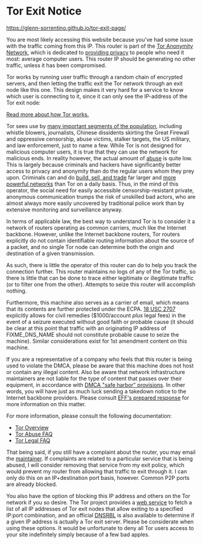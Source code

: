 # Tor Exit Notice

https://glenn-sorrentino.github.io/tor-exit-page/

<p style="text-align:center">

<p>
You are most likely accessing this website because you've had some issue with
the traffic coming from this IP. This router is part of the <a
href="https://www.torproject.org/">Tor Anonymity Network</a>, which is
dedicated to <a href="https://2019.www.torproject.org/about/overview">providing
privacy</a> to people who need it most: average computer users. This
router IP should be generating no other traffic, unless it has been
compromised.</p>

<p>
Tor works by running user traffic through a random chain of encrypted
servers, and then letting the traffic exit the Tor network through an
exit node like this one. This design makes it very hard for a service to
know which user is connecting to it, since it can only see the IP-address
of the Tor exit node:</p>

<p>
<a href="https://2019.www.torproject.org/about/overview">Read more about how Tor works.</a></p>

<p>
Tor sees use by <a href="https://2019.www.torproject.org/about/torusers">many
important segments of the population</a>, including whistle blowers,
journalists, Chinese dissidents skirting the Great Firewall and oppressive
censorship, abuse victims, stalker targets, the US military, and law
enforcement, just to name a few.  While Tor is not designed for malicious
computer users, it is true that they can use the network for malicious ends.
In reality however, the actual amount of <a
href="https://support.torproject.org/abuse/">abuse</a> is quite low. This
is largely because criminals and hackers have significantly better access to
privacy and anonymity than do the regular users whom they prey upon. Criminals
can and do <a
href="https://web.archive.org/web/20200131013910/http://voices.washingtonpost.com/securityfix/2008/08/web_fraud_20_tools.html">build,
sell, and trade</a> far larger and <a
href="https://web.archive.org/web/20200131013908/http://voices.washingtonpost.com/securityfix/2008/08/web_fraud_20_distributing_your.html">more
powerful networks</a> than Tor on a daily basis. Thus, in the mind of this
operator, the social need for easily accessible censorship-resistant private,
anonymous communication trumps the risk of unskilled bad actors, who are
almost always more easily uncovered by traditional police work than by
extensive monitoring and surveillance anyway.</p>

<p>
In terms of applicable law, the best way to understand Tor is to consider it a
network of routers operating as common carriers, much like the Internet
backbone. However, unlike the Internet backbone routers, Tor routers
explicitly do not contain identifiable routing information about the source of
a packet, and no single Tor node can determine both the origin and destination
of a given transmission.</p>

<p>
As such, there is little the operator of this router can do to help you track
the connection further. This router maintains no logs of any of the Tor
traffic, so there is little that can be done to trace either legitimate or
illegitimate traffic (or to filter one from the other).  Attempts to
seize this router will accomplish nothing.</p>

<!-- FIXME: US-Only section. Remove if you are a non-US operator -->

<p>
Furthermore, this machine also serves as a carrier of email, which means that
its contents are further protected under the ECPA. <a
href="https://www.law.cornell.edu/uscode/text/18/2707">18
USC 2707</a> explicitly allows for civil remedies ($1000/account
<i>plus</i>  legal fees)
in the event of a seizure executed without good faith or probable cause (it
should be clear at this point that traffic with an originating IP address of
FIXME_DNS_NAME should not constitute probable cause to seize the
machine). Similar considerations exist for 1st amendment content on this
machine.</p>

<!-- FIXME: May or may not be US-only. Some non-US tor nodes have in
     fact reported DMCA harassment... -->

<p>
If you are a representative of a company who feels that this router is being
used to violate the DMCA, please be aware that this machine does not host or
contain any illegal content. Also be aware that network infrastructure
maintainers are not liable for the type of content that passes over their
equipment, in accordance with <a
href="https://www.law.cornell.edu/uscode/text/17/512">DMCA
"safe harbor" provisions</a>. In other words, you will have just as much luck
sending a takedown notice to the Internet backbone providers. Please consult
<a href="https://community.torproject.org/relay/community-resources/eff-tor-legal-faq/tor-dmca-response/">EFF's prepared
response</a> for more information on this matter.</p>

<p>For more information, please consult the following documentation:</p>

<div class="links">
<ul>
<li><a href="https://2019.www.torproject.org/about/overview">Tor Overview</a></li>
<li><a href="https://support.torproject.org/abuse/">Tor Abuse FAQ</a></li>
<li><a href="https://community.torproject.org/relay/community-resources/eff-tor-legal-faq/">Tor Legal FAQ</a></li>
</ul>
</div>

<p>
That being said, if you still have a complaint about the router,  you may
email the <a href="mailto:FIXME_YOUR_EMAIL_ADDRESS">maintainer</a>. If
complaints are related to a particular service that is being abused, I will
consider removing that service from my exit policy, which would prevent my
router from allowing that traffic to exit through it. I can only do this on an
IP+destination port basis, however. Common P2P ports are
already blocked.</p>

<p>
You also have the option of blocking this IP address and others on
the Tor network if you so desire. The Tor project provides a <a
href="https://check.torproject.org/torbulkexitlist">web service</a>
to fetch a list of all IP addresses of Tor exit nodes that allow exiting to a
specified IP:port combination, and an official <a
href="https://dist.torproject.org/tordnsel/">DNSRBL</a> is also available to
determine if a given IP address is actually a Tor exit server. Please
be considerate
when using these options. It would be unfortunate to deny all Tor users access
to your site indefinitely simply because of a few bad apples.</p>
